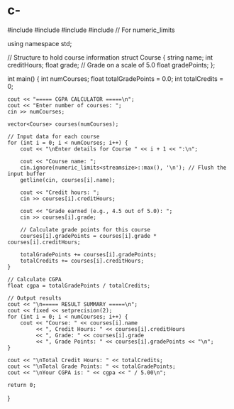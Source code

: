 # c-
#include <iostream>
#include <iomanip>
#include <vector>
#include <limits> // For numeric_limits

using namespace std;

// Structure to hold course information
struct Course {
    string name;
    int creditHours;
    float grade; // Grade on a scale of 5.0
    float gradePoints;
};

int main() {
    int numCourses;
    float totalGradePoints = 0.0;
    int totalCredits = 0;

    cout << "===== CGPA CALCULATOR =====\n";
    cout << "Enter number of courses: ";
    cin >> numCourses;

    vector<Course> courses(numCourses);

    // Input data for each course
    for (int i = 0; i < numCourses; i++) {
        cout << "\nEnter details for Course " << i + 1 << ":\n";

        cout << "Course name: ";
        cin.ignore(numeric_limits<streamsize>::max(), '\n'); // Flush the input buffer
        getline(cin, courses[i].name);

        cout << "Credit hours: ";
        cin >> courses[i].creditHours;

        cout << "Grade earned (e.g., 4.5 out of 5.0): ";
        cin >> courses[i].grade;

        // Calculate grade points for this course
        courses[i].gradePoints = courses[i].grade * courses[i].creditHours;

        totalGradePoints += courses[i].gradePoints;
        totalCredits += courses[i].creditHours;
    }

    // Calculate CGPA
    float cgpa = totalGradePoints / totalCredits;

    // Output results
    cout << "\n===== RESULT SUMMARY =====\n";
    cout << fixed << setprecision(2);
    for (int i = 0; i < numCourses; i++) {
        cout << "Course: " << courses[i].name
             << ", Credit Hours: " << courses[i].creditHours
             << ", Grade: " << courses[i].grade
             << ", Grade Points: " << courses[i].gradePoints << "\n";
    }

    cout << "\nTotal Credit Hours: " << totalCredits;
    cout << "\nTotal Grade Points: " << totalGradePoints;
    cout << "\nYour CGPA is: " << cgpa << " / 5.00\n";

    return 0;
}
